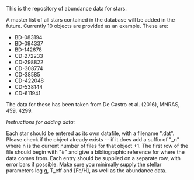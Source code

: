 This is the repository of abundance data for stars. 

A master list of all stars contained in the database will be added in the future. Currently 10 objects are provided as an example. These are:

- BD-083194
- BD-094337
- BD-142678
- CD-272233
- CD-298822
- CD-308774
- CD-38585
- CD-422048
- CD-538144
- CD-611941


The data for these has been taken from De Castro et al. (2016), MNRAS, 459, 4299.


*Instructions for adding data:*

Each star should be entered as its own datafile, with a filename "<Object ID>.dat". Please check if the object already exists -- if it does add a suffix of "_n" where n is the current number of files for that object +1. The first row of the file should begin with "#" and give a bibliographic reference for where the data comes from. Each entry should be supplied on a separate row, with error bars if possible. Make sure you minimally supply the stellar parameters log g, T_eff and [Fe/H], as well as the abundance data.
